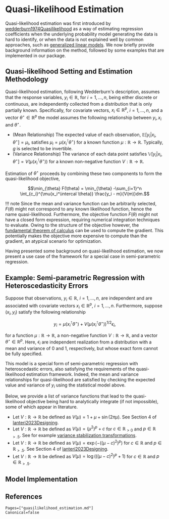 # Quasi-likelihood Estimation

Quasi-likelihood estimation was first introduced by 
[wedderburn1974Quasilikelihood](@citet) as a way of estimating regression
coefficients when the underlying probability model generating the data is hard to identify, 
or when the data is not explained well by common approaches, such as [generalized linear models](https://en.wikipedia.org/wiki/Generalized_linear_model). 
We now briefly provide background information on the method, followed by some examples that are implemented in our package.
 
## Quasi-likelihood Setting and Estimation Methodology

Quasi-likelihood estimation, following Wedderburn's description, assumes that the
response variables, $y_i \in \mathbb{R}$, for $i = 1,...,n$, being either discrete or continuous, are independently collected
from a distribution that is only partially known.
Specifically, for covariate vectors, $x_i \in \mathbb{R}^p$, $i = 1,...,n$, and a vector $\theta^{\star} \in \mathbb{R}^p$
the model assumes the following relationship between $y_i, x_i$ and $\theta^{\star}$.

- (Mean Relationship) The expected value of each observation, $\mathbb{E}[y_i | x_i, \theta^{\star}] = \mu_i$, satisfies $\mu_i = \mu(x_i^\intercal \theta^{\star})$ for a known function $\mu : \mathbb{R} \to \mathbb{R}$. Typically, $g$ is selected to be invertible.
- (Variance Relationship) The variance of each data point satisfies $\mathbb{V}[y_i | x_i, \theta^{\star}] = V(\mu(x_i^\intercal \theta^{\star}))$ for a known non-negative function $V : \mathbb{R} \to \mathbb{R}$.

Estimation of $\theta^{\star}$ proceeds by combining these two components to form the quasi-likelihood objective,

$$\min_{\theta} F(\theta) = \min_{\theta} -\sum_{i=1}^n \int_{c_i}^{\mu(x_i^\intercal \theta)} \frac{y_i - m}{V(m)}dm.$$

!!! note
    Since the mean and variance function can be arbitrarily selected, $F(\theta)$ might
    not correspond to any known likelihood function, hence the name quasi-likelihood.
    Furthermore, the objective function $F(\theta)$ might
    not have a closed form expression, requiring numerical integration techniques to evaluate. 
    Owing to the structure of the objective however, the [fundamental theorem
    of calculus](https://en.wikipedia.org/wiki/Fundamental_theorem_of_calculus) can be used to compute the gradient.
    This potentially makes the objective more expensive to compute than the gradient, an atypical scenario
    for optimization.

Having presented some background on quasi-likelihood estimation, we now present
a use case of the framework for a special case in semi-parametric regression.

## Example: Semi-parametric Regression with Heteroscedasticity Errors

Suppose that observations, $y_i \in \mathbb{R}$, $i = 1, ..., n$, are independent 
and are associated with covariate vectors $x_i \in \mathbb{R}^p$, $i = 1,...,n$. 
Furthermore, suppose $(x_i, y_i)$ satisfy the following relationship

$$y_i = \mu(x_i^\intercal \theta^{\star}) + V( \mu(x_i^\intercal \theta^{\star}) )^{1/2} \epsilon_i,$$

for a function $\mu:\mathbb{R} \to \mathbb{R}$, a non-negative function 
$V : \mathbb{R} \to \mathbb{R}$, and a vector $\theta^{\star} \in \mathbb{R}^p$.
Here, $\epsilon_i$ are independent realization from a distribution with a
mean and variance of $0$ and $1$, respectively, but whose exact form cannot be fully specified. 

This model is a special form of semi-parametric regression with heteroscedastic errors, also 
satisfying the requirements of the quasi-likelihood estimation framework.
Indeed, the mean and variance relationships for quasi-likelihood are satisfied by checking
the expected value and variance of $y_i$ using the statistical model above.

Below, we provide a list of variance functions that lead to the quasi-likelihood objective being hard
to analytically integrate (if not impossible), some of which appear in literature.

- Let $V : \mathbb{R} \to \mathbb{R}$ be defined as $V(\mu) = 1 + \mu + \sin(2\pi\mu)$. See Section 4 of [lanteri2023Designing](@citet).
- Let $V : \mathbb{R} \to \mathbb{R}$ be defined as $V(\mu) = (\mu^{2})^p + c$ for $c \in \mathbb{R}_{> 0}$ and $p \in \mathbb{R}_{>.5}$. See for example [variance stabilization transformations](https://en.wikipedia.org/wiki/Variance-stabilizing_transformation).
- Let $V : \mathbb{R} \to \mathbb{R}$ be defined as $V(\mu) = \exp(-((\mu - c)^{2})^p)$ for $c \in \mathbb{R}$ and $p \in \mathbb{R}_{>.5}$. See Section 4 of [lanteri2023Designing](@citet).
- Let $V : \mathbb{R} \to \mathbb{R}$ be defined as $V(\mu) = \log( ((\mu - c)^{2})^p + 1)$ for $c \in \mathbb{R}$ and $p \in \mathbb{R}_{>.5}$.

## Model Implementation



## References 
```@bibliography
Pages=["quasilikelihood_estimation.md"]
Canonical=false 
```